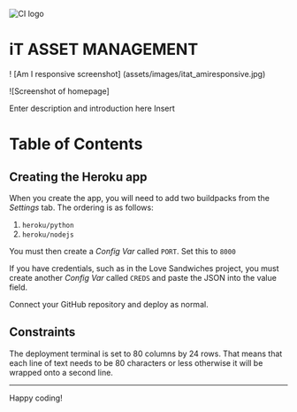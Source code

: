 ![CI logo](https://codeinstitute.s3.amazonaws.com/fullstack/ci_logo_small.png)

# iT ASSET MANAGEMENT

! [Am I responsive screenshot] (assets/images/itat_amiresponsive.jpg)

![Screenshot of homepage]

Enter description and introduction here
Insert 


# Table of Contents



## Creating the Heroku app

When you create the app, you will need to add two buildpacks from the _Settings_ tab. The ordering is as follows:

1. `heroku/python`
2. `heroku/nodejs`

You must then create a _Config Var_ called `PORT`. Set this to `8000`

If you have credentials, such as in the Love Sandwiches project, you must create another _Config Var_ called `CREDS` and paste the JSON into the value field.

Connect your GitHub repository and deploy as normal.

## Constraints

The deployment terminal is set to 80 columns by 24 rows. That means that each line of text needs to be 80 characters or less otherwise it will be wrapped onto a second line.

---

Happy coding!
